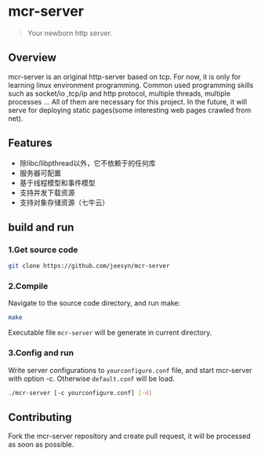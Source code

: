 # mcr-server
> Your newborn http server.

## Overview
mcr-server is an original http-server based on tcp.
For now, it is only for learning linux environment programming. Common used programming skills such as socket/io ,tcp/ip and http protocol, multiple threads, multiple processes ... All of them are necessary for this project.
In the future, it will serve for deploying static pages(some interesting web pages crawled from net).

## Features
*	除libc/libpthread以外，它不依赖于的任何库
*	服务器可配置
*	基于线程模型和事件模型
*	支持并发下载资源
*	支持对象存储资源（七牛云）

## build and run
### 1.Get source code
```sh
git clone https://github.com/jeesyn/mcr-server
```

### 2.Compile 
Navigate to the source code directory, and run make:
```sh
make
```
Executable file `mcr-server` will be generate in current directory.

### 3.Config and run
Write server configurations to `yourconfigure.conf` file, and start mcr-server with option -c. Otherwise `default.conf` will be load.
```sh
./mcr-server [-c yourconfigure.conf] [-d]
```

## Contributing
Fork the mcr-server repository and create pull request, it will be processed as soon as possible.
